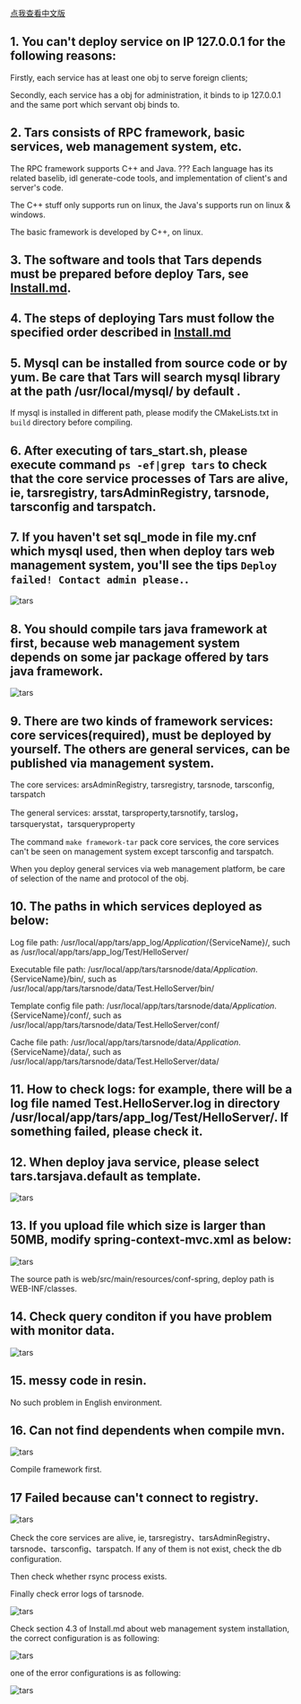 [点我查看中文版](install_faq.zh.md)

## 1. You can't deploy service on IP 127.0.0.1 for the following reasons:

Firstly, each service has at least one obj to serve foreign clients;

Secondly, each service has a obj for administration, it binds to ip 127.0.0.1 and the same port which servant obj binds to.

## 2. Tars consists of RPC framework, basic services, web management system, etc.

The RPC framework supports C++ and Java. ??? Each language has its related baselib, idl generate-code tools, and implementation of client's and server's code.

The C++ stuff only supports run on linux, the Java's supports run on linux & windows.

The basic framework is developed by C++, on linux.

## 3. The software and tools that Tars depends must be prepared before deploy Tars, see [Install.md](Install.md).

## 4. The steps of deploying Tars must follow the specified order described in [Install.md](Install.md)

## 5. Mysql can be installed from source code or by yum. Be care that Tars will search mysql library at the path /usr/local/mysql/ by default .
If mysql is installed in different path, please modify the CMakeLists.txt in `build` directory before compiling.

## 6. After executing of tars_start.sh, please execute command `ps -ef|grep tars` to check that the core service processes of Tars are alive, ie, tarsregistry, tarsAdminRegistry, tarsnode, tarsconfig and tarspatch.

## 7. If you haven't set sql_mode in file my.cnf which mysql used, then when deploy tars web management system, you'll see the tips `Deploy failed! Contact admin please.`.

![tars](docs/question_images/mysql_sqlmode.png)

## 8. You should compile tars java framework at first, because web management system depends on some jar package offered by tars java framework.

![tars](docs/question_images/tars-java-jar.png)

## 9. There are two kinds of framework services: core services(required), must be deployed by yourself. The others are general services, can be published via management system.

The core services: 
arsAdminRegistry, tarsregistry, tarsnode, tarsconfig, tarspatch

The general services:
arsstat, tarsproperty,tarsnotify, tarslog，tarsquerystat，tarsqueryproperty

The command `make framework-tar` pack core services, the core services can't be seen on management system except tarsconfig and tarspatch.

When you deploy general services via web management platform, be care of selection of the name and protocol of the obj.

## 10. The paths in which services deployed as below:
Log file path: /usr/local/app/tars/app_log/${Application}/${ServiceName}/, such as /usr/local/app/tars/app_log/Test/HelloServer/

Executable file path: /usr/local/app/tars/tarsnode/data/${Application}.${ServiceName}/bin/, such as /usr/local/app/tars/tarsnode/data/Test.HelloServer/bin/

Template config file path: /usr/local/app/tars/tarsnode/data/${Application}.${ServiceName}/conf/, such as /usr/local/app/tars/tarsnode/data/Test.HelloServer/conf/

Cache file path: /usr/local/app/tars/tarsnode/data/${Application}.${ServiceName}/data/, such as /usr/local/app/tars/tarsnode/data/Test.HelloServer/data/

## 11. How to check logs: for example, there will be a log file named Test.HelloServer.log in directory /usr/local/app/tars/app_log/Test/HelloServer/. If something failed, please check it.

## 12. When deploy java service, please select tars.tarsjava.default as template.

![tars](docs/question_images/java_server_deploy.png)

## 13. If you upload file which size is larger than 50MB, modify spring-context-mvc.xml as below:

![tars](docs/question_images/50MB.png)

The source path is web/src/main/resources/conf-spring, deploy path is WEB-INF/classes.

## 14. Check query conditon if you have problem with monitor data.

![tars](docs/question_images/stat.png)

## 15. messy code in resin.

No such problem in English environment.


## 16. Can not find dependents when compile mvn.
![tars](docs/question_images/tars_not_resolve.png)

Compile framework first.


## 17 Failed because can't connect to registry.

![tars](docs/question_images/registry_not_founded.png)

Check the core services are alive, ie, tarsregistry、tarsAdminRegistry、tarsnode、tarsconfig、tarspatch.
If any of them is not exist, check the db configuration.

Then check whether rsync process exists.

Finally check error logs of tarsnode.

![tars](docs/question_images/registry_not_invoker.png)

Check section 4.3 of Install.md about web management system installation, the correct configuration is as following:

![tars](docs/question_images/registry_web_endpoint.png)

one of the error configurations is as following:

![tars](docs/question_images/registry_web_empty.png)

